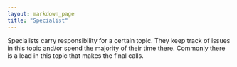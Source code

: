 ```yaml
---
layout: markdown_page
title: "Specialist"
---
```


Specialists carry responsibility for a certain topic.
They keep track of issues in this topic and/or spend the majority of their time there.
Commonly there is a lead in this topic that makes the final calls.
